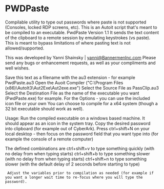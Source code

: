 # PWDPaste
Compilable utility to type out passwords where paste is not supported (Consoles, locked RDP screens, etc).
This is an Autoit script that's meant to be compiled to an executable.
PwdPaste Version 1.1
It sends the text content of the clipboard to a remote session by emulating keystrokes (vs paste).
This is meant to bypass limitations of where pasting text is not allowed/supported.



This was developed by Yanni Shainsky | yanni@BannermenInc.com
Please send any bugs or enhancement requests, as well as your compliments and well wishes.

 Save this text as a filename with the au3 extension - for example PwdPaste.au3
 Open the Auoit Compiler ("C:\Program Files (x86)\AutoIt3\Aut2Exe\Aut2exe.exe")
 Select the Source File as PassClip.au3
 Select the Destination File as the name of the executable you want (PwdPaste.exe) for example.
 For the Options - you can use the included icon file or your own
 You can choose to compile for a x64 system (though a 32 bit executable should work as well).

Usage: Run the compiled executable on a windows based machine. It should appear as an icon in the system tray.
Copy the desired password into clipboard (for example out of CyberArk).
Press ctrl+shift+N on your local desktop - then focus on the password field that you want type into (for example the console of a remote computer)


The defined combinations are
		 ctrl+shift+v to type something quickly (with no delay from when typing starts)
		 ctrl+shift+b to type something slower (with no delay from when typing starts)
		 ctrl+shift+n to type something slower (with the default delay of 2 seconds before starting to type)
     
     Adjust the variables prior to compilation as needed (for example if you want a longer wait time to re-focus where you will type the password). 
